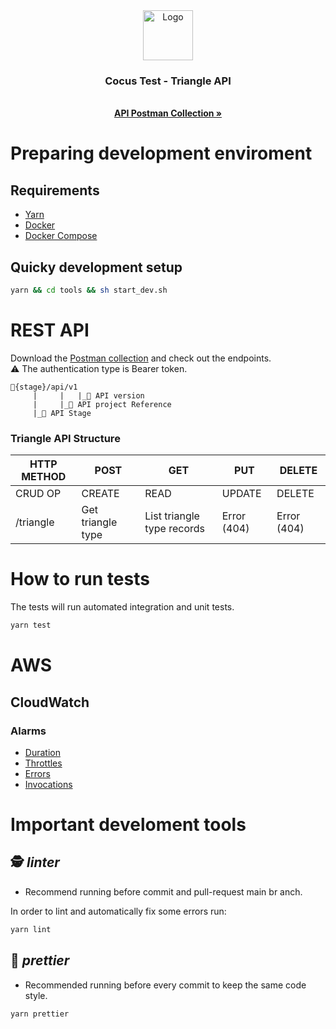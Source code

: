 <div align="center">
  <a href="https://github.com/rodolfoaugusto/cocus-test">
    <img src="https://www.cocus.com/wp-content/uploads/2020/07/cocus-logo-verlauf.svg" alt="Logo" width="80" height="80">
  </a>

  <h3 align="center">Cocus Test - Triangle API</h3>

  <p align="center">
    <br />
    <a href="https://github.com/rodolfoaugusto/cocus-test/raw/main/tools/Cocus%20Triangle.postman_collection.json" download><strong>API Postman Collection »</strong></a>
  </p>
</div>

# Preparing development enviroment


## Requirements
- [Yarn](https://classic.yarnpkg.com/lang/en/docs/install/#debian-stable)
- [Docker](https://docs.docker.com/engine/install/ubuntu/#install-using-the-repository)
- [Docker Compose](https://docs.docker.com/compose/install/#install-compose-on-linux-systems)

## Quicky development setup
```bash
yarn && cd tools && sh start_dev.sh
```

# REST API 
Download the [Postman collection](https://github.com/rodolfoaugusto/cocus-test/raw/main/tools/Cocus%20Triangle.postman_collection.json) and check out the endpoints.
<br>⚠️ The authentication type is Bearer token.

```
📂{stage}/api/v1
     |     |   |_📂 API version
     |     |_📂 API project Reference
     |_📂 API Stage
```

### Triangle API Structure

| HTTP METHOD | POST              | GET                        | PUT               | DELETE      |
| ----------- | ----------------- | -------------------------- | ----------------- | ----------- |
| CRUD OP     | CREATE            | READ                       | UPDATE            | DELETE      |
| /triangle   | Get triangle type | List triangle type records | Error (404)       | Error (404) |


# How to run tests
The tests will run automated integration and unit tests.
```bash
yarn test
```

# AWS

## CloudWatch
### Alarms
- [Duration](https://console.aws.amazon.com/cloudwatch/home?region=us-east-1#alarmsV2:alarm/cocus-triangle-prod-api-Duration-Alarm)
- [Throttles](https://console.aws.amazon.com/cloudwatch/home?region=us-east-1#alarmsV2:alarm/cocus-triangle-prod-api-Throttles-Alarm)
- [Errors](https://console.aws.amazon.com/cloudwatch/home?region=us-east-1#alarmsV2:alarm/cocus-triangle-prod-api-Errors-Alarm)
- [Invocations](https://console.aws.amazon.com/cloudwatch/home?region=us-east-1#alarmsV2:alarm/cocus-triangle-prod-api-Invocations-Alarm)

# Important develoment tools

## 🕵 _linter_

- Recommend running before commit and pull-request main br anch.

In order to lint and automatically fix some errors run:

```bash
yarn lint
```

## 💅 _prettier_

- Recommended running before every commit to keep the same code style.

```bash
yarn prettier
```